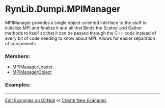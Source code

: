 # <a id="RynLib.Dumpi.MPIManager">RynLib.Dumpi.MPIManager</a>
    
MPIManager provides a single object-oriented interface to the stuff to initialize MPI and finalize it and all that
Binds the Scatter and Gather methods to itself so that it can be passed through the C++ code instead of every bit of code
needing to know about MPI.
Allows for easier separation of components.

### Members:

  - [MPIManagerLoader](MPIManager/MPIManagerLoader.md)
  - [MPIManagerObject](MPIManager/MPIManagerObject.md)

### Examples:



___

[Edit Examples on GitHub](https://github.com/McCoyGroup/References/edit/gh-pages/Documentation/examples/RynLib/Dumpi/MPIManager.md) or 
[Create New Examples](https://github.com/McCoyGroup/References/new/gh-pages/?filename=Documentation/examples/RynLib/Dumpi/MPIManager.md)